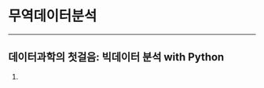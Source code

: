 # 무역데이터분석

---

## 데이터과학의 첫걸음: 빅데이터 분석 with Python
1. <a href="01 파이썬 시작하기.ipynb" style="display:none;">파이썬 시작하기</a>
